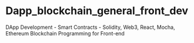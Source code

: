 # Dapp_blockchain_general_front_dev
DApp Development - Smart Contracts - Solidity, Web3, React, Mocha, Ethereum Blockchain Programming for Front-end
